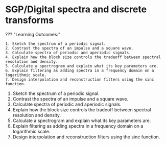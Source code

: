 # SGP/Digital spectra and discrete transforms

??? "Learning Outcomes:"

    1. Sketch the spectrum of a periodic signal.
    2. Contrast the spectra of an impulse and a square wave.
    3. Calculate spectra of periodic and aperiodic signals.
    4. Explain how the block size controls the tradeoff between spectral resolution and density.
    5. Calculate a spectrogram and explain what its key parameters are.
    6. Explain filtering as adding spectra in a frequency domain on a logarithmic scale.
    7. Design interpolation and reconstruction filters using the sinc function.

1. Sketch the spectrum of a periodic signal.
2. Contrast the spectra of an impulse and a square wave.
3. Calculate spectra of periodic and aperiodic signals.
4. Explain how the block size controls the tradeoff between spectral resolution and density.
5. Calculate a spectrogram and explain what its key parameters are.
6. Explain filtering as adding spectra in a frequency domain on a logarithmic scale.
7. Design interpolation and reconstruction filters using the sinc function.
